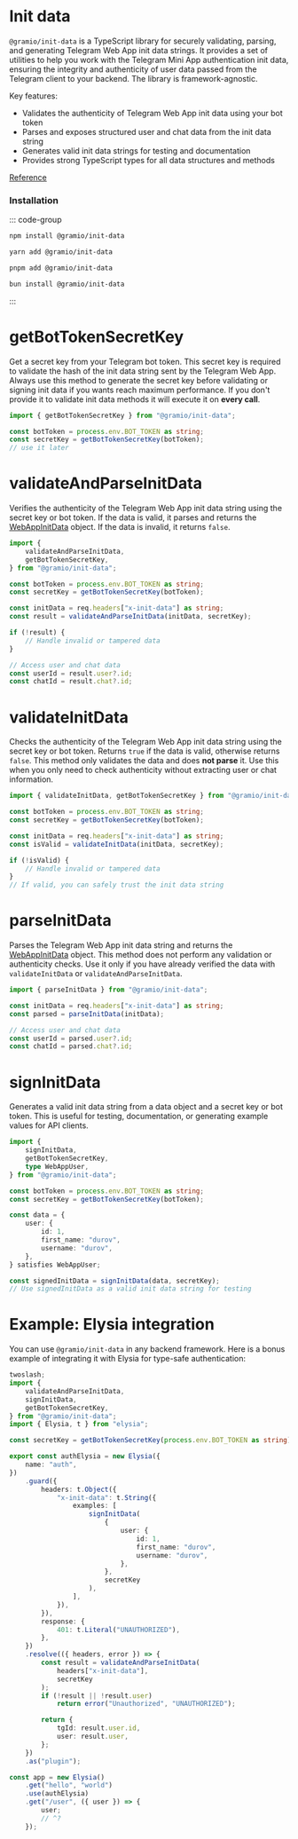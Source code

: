 # Init data

`@gramio/init-data` is a TypeScript library for securely validating, parsing, and generating Telegram Web App init data strings. It provides a set of utilities to help you work with the Telegram Mini App authentication init data, ensuring the integrity and authenticity of user data passed from the Telegram client to your backend. The library is framework-agnostic.

Key features:

-   Validates the authenticity of Telegram Web App init data using your bot token
-   Parses and exposes structured user and chat data from the init data string
-   Generates valid init data strings for testing and documentation
-   Provides strong TypeScript types for all data structures and methods

[Reference](https://jsr.io/@gramio/init-data@0.0.1/doc)

### Installation

::: code-group

```bash [npm]
npm install @gramio/init-data
```

```bash [yarn]
yarn add @gramio/init-data
```

```bash [pnpm]
pnpm add @gramio/init-data
```

```bash [bun]
bun install @gramio/init-data
```

:::

# getBotTokenSecretKey

Get a secret key from your Telegram bot token. This secret key is required to validate the hash of the init data string sent by the Telegram Web App. Always use this method to generate the secret key before validating or signing init data if you wants reach maximum performance. If you don't provide it to validate init data methods it will execute it on **every call**.

```ts
import { getBotTokenSecretKey } from "@gramio/init-data";

const botToken = process.env.BOT_TOKEN as string;
const secretKey = getBotTokenSecretKey(botToken);
// use it later
```

# validateAndParseInitData

Verifies the authenticity of the Telegram Web App init data string using the secret key or bot token. If the data is valid, it parses and returns the [WebAppInitData](https://core.telegram.org/bots/webapps#webappinitdata) object. If the data is invalid, it returns `false`.

```ts
import {
    validateAndParseInitData,
    getBotTokenSecretKey,
} from "@gramio/init-data";

const botToken = process.env.BOT_TOKEN as string;
const secretKey = getBotTokenSecretKey(botToken);

const initData = req.headers["x-init-data"] as string;
const result = validateAndParseInitData(initData, secretKey);

if (!result) {
    // Handle invalid or tampered data
}

// Access user and chat data
const userId = result.user?.id;
const chatId = result.chat?.id;
```

# validateInitData

Checks the authenticity of the Telegram Web App init data string using the secret key or bot token. Returns `true` if the data is valid, otherwise returns `false`. This method only validates the data and does **not parse** it. Use this when you only need to check authenticity without extracting user or chat information.

```ts
import { validateInitData, getBotTokenSecretKey } from "@gramio/init-data";

const botToken = process.env.BOT_TOKEN as string;
const secretKey = getBotTokenSecretKey(botToken);

const initData = req.headers["x-init-data"] as string;
const isValid = validateInitData(initData, secretKey);

if (!isValid) {
    // Handle invalid or tampered data
}
// If valid, you can safely trust the init data string
```

# parseInitData

Parses the Telegram Web App init data string and returns the [WebAppInitData](https://core.telegram.org/bots/webapps#webappinitdata) object. This method does not perform any validation or authenticity checks. Use it only if you have already verified the data with `validateInitData` or `validateAndParseInitData`.

```ts
import { parseInitData } from "@gramio/init-data";

const initData = req.headers["x-init-data"] as string;
const parsed = parseInitData(initData);

// Access user and chat data
const userId = parsed.user?.id;
const chatId = parsed.chat?.id;
```

# signInitData

Generates a valid init data string from a data object and a secret key or bot token. This is useful for testing, documentation, or generating example values for API clients.

```ts
import {
    signInitData,
    getBotTokenSecretKey,
    type WebAppUser,
} from "@gramio/init-data";

const botToken = process.env.BOT_TOKEN as string;
const secretKey = getBotTokenSecretKey(botToken);

const data = {
    user: {
        id: 1,
        first_name: "durov",
        username: "durov",
    },
} satisfies WebAppUser;

const signedInitData = signInitData(data, secretKey);
// Use signedInitData as a valid init data string for testing
```

# Example: Elysia integration

You can use `@gramio/init-data` in any backend framework. Here is a bonus example of integrating it with Elysia for type-safe authentication:

```ts
twoslash;
import {
    validateAndParseInitData,
    signInitData,
    getBotTokenSecretKey,
} from "@gramio/init-data";
import { Elysia, t } from "elysia";

const secretKey = getBotTokenSecretKey(process.env.BOT_TOKEN as string);

export const authElysia = new Elysia({
    name: "auth",
})
    .guard({
        headers: t.Object({
            "x-init-data": t.String({
                examples: [
                    signInitData(
                        {
                            user: {
                                id: 1,
                                first_name: "durov",
                                username: "durov",
                            },
                        },
                        secretKey
                    ),
                ],
            }),
        }),
        response: {
            401: t.Literal("UNAUTHORIZED"),
        },
    })
    .resolve(({ headers, error }) => {
        const result = validateAndParseInitData(
            headers["x-init-data"],
            secretKey
        );
        if (!result || !result.user)
            return error("Unauthorized", "UNAUTHORIZED");

        return {
            tgId: result.user.id,
            user: result.user,
        };
    })
    .as("plugin");

const app = new Elysia()
    .get("hello", "world")
    .use(authElysia)
    .get("/user", ({ user }) => {
        user;
        // ^?
    });
```
